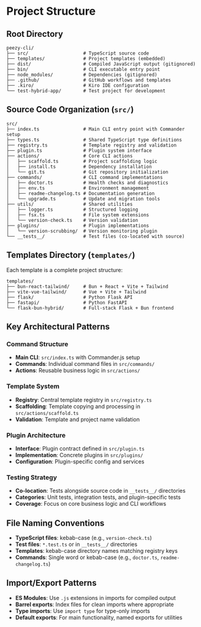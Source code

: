 # Project Structure

## Root Directory

```
peezy-cli/
├── src/                    # TypeScript source code
├── templates/              # Project templates (embedded)
├── dist/                   # Compiled JavaScript output (gitignored)
├── bin/                    # CLI executable entry point
├── node_modules/           # Dependencies (gitignored)
├── .github/                # GitHub workflows and templates
├── .kiro/                  # Kiro IDE configuration
└── test-hybrid-app/        # Test project for development
```

## Source Code Organization (`src/`)

```
src/
├── index.ts                # Main CLI entry point with Commander setup
├── types.ts                # Shared TypeScript type definitions
├── registry.ts             # Template registry and validation
├── plugin.ts               # Plugin system interface
├── actions/                # Core CLI actions
│   ├── scaffold.ts         # Project scaffolding logic
│   ├── install.ts          # Dependency installation
│   └── git.ts              # Git repository initialization
├── commands/               # CLI command implementations
│   ├── doctor.ts           # Health checks and diagnostics
│   ├── env.ts              # Environment management
│   ├── readme-changelog.ts # Documentation generation
│   └── upgrade.ts          # Update and migration tools
├── utils/                  # Shared utilities
│   ├── logger.ts           # Structured logging
│   ├── fsx.ts              # File system extensions
│   └── version-check.ts    # Version validation
├── plugins/                # Plugin implementations
│   └── version-scrubbing/  # Version monitoring plugin
└── __tests__/              # Test files (co-located with source)
```

## Templates Directory (`templates/`)

Each template is a complete project structure:

```
templates/
├── bun-react-tailwind/     # Bun + React + Vite + Tailwind
├── vite-vue-tailwind/      # Vue + Vite + Tailwind
├── flask/                  # Python Flask API
├── fastapi/                # Python FastAPI
└── flask-bun-hybrid/       # Full-stack Flask + Bun frontend
```

## Key Architectural Patterns

### Command Structure

- **Main CLI**: `src/index.ts` with Commander.js setup
- **Commands**: Individual command files in `src/commands/`
- **Actions**: Reusable business logic in `src/actions/`

### Template System

- **Registry**: Central template registry in `src/registry.ts`
- **Scaffolding**: Template copying and processing in `src/actions/scaffold.ts`
- **Validation**: Template and project name validation

### Plugin Architecture

- **Interface**: Plugin contract defined in `src/plugin.ts`
- **Implementation**: Concrete plugins in `src/plugins/`
- **Configuration**: Plugin-specific config and services

### Testing Strategy

- **Co-location**: Tests alongside source code in `__tests__/` directories
- **Categories**: Unit tests, integration tests, and plugin-specific tests
- **Coverage**: Focus on core business logic and CLI workflows

## File Naming Conventions

- **TypeScript files**: kebab-case (e.g., `version-check.ts`)
- **Test files**: `*.test.ts` or in `__tests__/` directories
- **Templates**: kebab-case directory names matching registry keys
- **Commands**: Single word or kebab-case (e.g., `doctor.ts`, `readme-changelog.ts`)

## Import/Export Patterns

- **ES Modules**: Use `.js` extensions in imports for compiled output
- **Barrel exports**: Index files for clean imports where appropriate
- **Type imports**: Use `import type` for type-only imports
- **Default exports**: For main functionality, named exports for utilities
